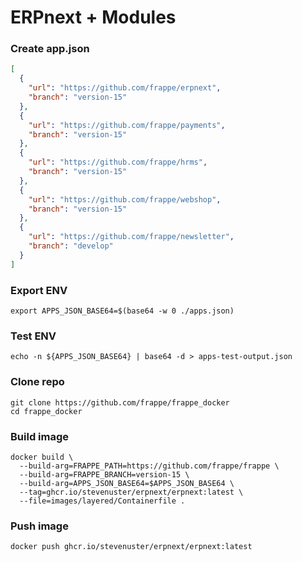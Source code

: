 # ERPnext + Modules

### Create app.json

```json
[
  {
    "url": "https://github.com/frappe/erpnext",
    "branch": "version-15"
  },
  {
    "url": "https://github.com/frappe/payments",
    "branch": "version-15"
  },
  {
    "url": "https://github.com/frappe/hrms",
    "branch": "version-15"
  },
  {
    "url": "https://github.com/frappe/webshop",
    "branch": "version-15"
  },
  {
    "url": "https://github.com/frappe/newsletter",
    "branch": "develop"
  }
]
```

### Export ENV

```shell
export APPS_JSON_BASE64=$(base64 -w 0 ./apps.json)
```

### Test ENV

```shell
echo -n ${APPS_JSON_BASE64} | base64 -d > apps-test-output.json
```

### Clone repo

```shell
git clone https://github.com/frappe/frappe_docker
cd frappe_docker
```

### Build image

```shell
docker build \
  --build-arg=FRAPPE_PATH=https://github.com/frappe/frappe \
  --build-arg=FRAPPE_BRANCH=version-15 \
  --build-arg=APPS_JSON_BASE64=$APPS_JSON_BASE64 \
  --tag=ghcr.io/stevenuster/erpnext/erpnext:latest \
  --file=images/layered/Containerfile .
```

### Push image

```shell
docker push ghcr.io/stevenuster/erpnext/erpnext:latest
```
